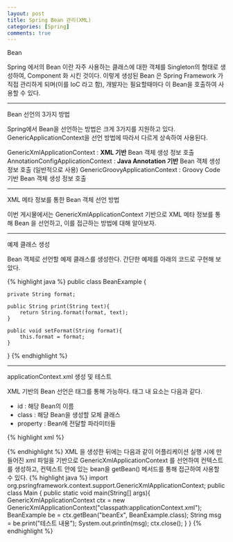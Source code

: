 ```yaml
---
layout: post
title: Spring Bean 관리(XML)
categories: [Spring]
comments: true
---
```


Bean

Spring 에서의 Bean 이란 자주 사용하는 클래스에 대한 객체를 Singleton의 형태로 생성하여, Component 화 시킨 것이다.
이렇게 생성된 Bean 은 Spring Framework 가 직접 관리하게 되며(이를 IoC 라고 함), 개발자는 필요할때마다 이 Bean을 호출하여 사용할 수 있다.

-------------

Bean 선언의 3가지 방법

Spring에서 Bean을 선언하는 방법은 크게 3가지를 지원하고 있다.
GenericApplicationContext을 선언 방법에 따라서 다르게 상속하여 사용된다.

GenericXmlApplicationContext : **XML 기반** Bean 객체 생성 정보 호출
AnnotationConfigApplicationContext : **Java Annotation 기반** Bean 객체 생성 정보 호출 (일반적으로 사용)
GenericGroovyApplicationContext : Groovy Code 기반 Bean 객체 생성 정보 호출

-------------

XML 메타 정보를 통한 Bean 객체 선언 방법

이번 게시물에서는 GenericXmlApplicationContext 기반으로 XML 메타 정보를 통해 Bean 을 선언하고, 이를 접근하는 방법에 대해 알아보자.

-------------

예제 클래스 생성

Bean 객체로 선언할 예제 클래스를 생성한다. 간단한 예제를 아래의 코드로 구현해 보았다.

{% highlight java %}
public class BeanExample {

    private String format;

    public String print(String text){
        return String.format(format, text);
    }

    public void setFormat(String format){
        this.format = format;
    }

}
{% endhighlight %}

-------------

applicationContext.xml 생성 및 테스트

XML 기반의 Bean 선언은 <bean> 태그를 통해 가능하다. 태그 내 요소는 다음과 같다.
- id : 해당 Bean의 이름
- class : 해당 Bean을 생성할 모체 클래스
- property : Bean에 전달할 파라미터들

{% highlight xml %}
<?xml version="1.0" encoding="UTF-8">

<beans xmlns="http://www.springframework.org/schema/beans"
    xmlns:xsi="http://www.w3.org/2001/XMLSchema-instance"
    xsi:schemaLocation="http://www.springframework.org/schema/beans http://www.springframework.org/schema/beans/spring-beans.xsd">

    <bean id="beanEx" class="hotsse.BeanExample">
        <property name="format" value="print test : %s" />
    </bean>

</beans>
{% endhighlight %}

XML 을 생성한 뒤에는 다음과 같이 어플리케이션 실행 시에 만들어진 xml 파일을 기반으로 GenericXmlApplicationContext 를 선언하여 컨텍스트를 생성하고, 컨텍스트 안에 있는 bean을 getBean() 메서드를 통해 접근하여 사용할 수 있다. 

{% highlight java %}
import org.psringframework.context.support.GenericXmlApplicationContext;

public class Main {
    public static void main(String[] args){
        GenericXmlApplicationContext ctx = 
            new GenericXmlApplicationContext("classpath:applicationContext.xml");

        BeanExample be = ctx.getBean("beanEx", BeanExample.class);

        String msg = be.print("테스트 내용");
        System.out.println(msg);

        ctx.close();
    }
}
{% endhighlight %}
